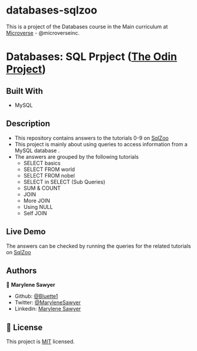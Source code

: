 # databases-sqlzoo

This is a project of the Databases course in the Main curriculum at [Microverse](https:www.microverse.org/) - @microverseinc.

# Databases: SQL Prpject  ([The Odin Project](https://github.com/TheOdinProject/curriculum/blob/master/ruby_programming/archive/basic_ruby/project_advanced_building_blocks.md#project-2-enumerable-methods))


## Built With

- MySQL

## Description

- This repository contains answers to the tutorials 0-9 on [SqlZoo](https://sqlzoo.net/wiki/SQL_Tutorial)
- This project is mainly about using queries to access information from a MySQL database .
- The answers are grouped by the following tutorials
    - SELECT basics
    - SELECT FROM world
    - SELECT FROM nobel
    - SELECT in SELECT (Sub Queries)
    - SUM & COUNT
    - JOIN
    - More JOIN
    - Using NULL
    - Self JOIN

## Live Demo

The answers can be checked by running the queries for the related tutorials on [SqlZoo](https://sqlzoo.net/wiki/SQL_Tutorial)

## Authors

👤 **Marylene Sawyer**
- Github: [@Bluette1](https://github.com/Bluette1)
- Twitter: [@MaryleneSawyer](https://twitter.com/MaryleneSawyer)
- Linkedin: [Marylene Sawyer](https://www.linkedin.com/in/marylene-sawyer-b4ba1295/)


## 📝 License

This project is [MIT](https://opensource.org/licenses/MIT) licensed.
